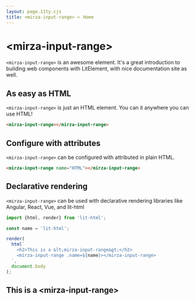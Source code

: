 ```yaml
---
layout: page.11ty.cjs
title: <mirza-input-range> ⌲ Home
---
```


# &lt;mirza-input-range>

`<mirza-input-range>` is an awesome element. It's a great introduction to building web components with LitElement, with nice documentation site as well.

## As easy as HTML

<section class="columns">
  <div>

`<mirza-input-range>` is just an HTML element. You can it anywhere you can use HTML!

```html
<mirza-input-range></mirza-input-range>
```

  </div>
  <div>

<mirza-input-range></mirza-input-range>

  </div>
</section>

## Configure with attributes

<section class="columns">
  <div>

`<mirza-input-range>` can be configured with attributed in plain HTML.

```html
<mirza-input-range name="HTML"></mirza-input-range>
```

  </div>
  <div>

<mirza-input-range name="HTML"></mirza-input-range>

  </div>
</section>

## Declarative rendering

<section class="columns">
  <div>

`<mirza-input-range>` can be used with declarative rendering libraries like Angular, React, Vue, and lit-html

```js
import {html, render} from 'lit-html';

const name = 'lit-html';

render(
  html`
    <h2>This is a &lt;mirza-input-range&gt;</h2>
    <mirza-input-range .name=${name}></mirza-input-range>
  `,
  document.body
);
```

  </div>
  <div>

<h2>This is a &lt;mirza-input-range&gt;</h2>
<mirza-input-range name="lit-html"></mirza-input-range>

  </div>
</section>
